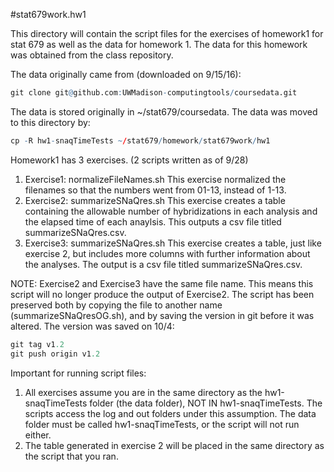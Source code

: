 #stat679work.hw1

This directory will contain the script files for the exercises of homework1 for stat 679 as well as the data for homework 1. The data for this homework was obtained from the class repository.

The data originally came from (downloaded on 9/15/16):
```r
git clone git@github.com:UWMadison-computingtools/coursedata.git
```
The data is stored originally in ~/stat679/coursedata.
The data was moved to this directory by:
```r
cp -R hw1-snaqTimeTests ~/stat679/homework/stat679work/hw1
```

Homework1 has 3 exercises. (2 scripts written as of 9/28)
1. Exercise1: normalizeFileNames.sh
This exercise normalized the filenames so that the numbers went from 01-13, instead of 1-13.
2. Exercise2: summarizeSNaQres.sh
This exercise creates a table containing the allowable number of hybridizations in each analysis and the elapsed time of each anaylsis. This outputs a csv file titled summarizeSNaQres.csv.
3. Exercise3: summarizeSNaQres.sh
This exercise creates a table, just like exercise 2, but includes more columns with further information about the analyses. The output is a csv file titled summarizeSNaQres.csv.

NOTE: Exercise2 and Exercise3 have the same file name. This means this script will no longer produce the output of Exercise2. The script has been preserved both by copying the file to another name (summarizeSNaQresOG.sh), and by saving the version in git before it was altered.
 The version was saved on 10/4:
 ```r
 git tag v1.2
 git push origin v1.2
 ```

Important for running script files:
1. All exercises assume you are in the same directory as the hw1-snaqTimeTests folder (the data folder), NOT IN hw1-snaqTimeTests. The scripts access the log and out folders under this assumption. The data folder must be called hw1-snaqTimeTests, or the script will not run either.
2. The table generated in exercise 2 will be placed in the same directory as the script that you ran.

